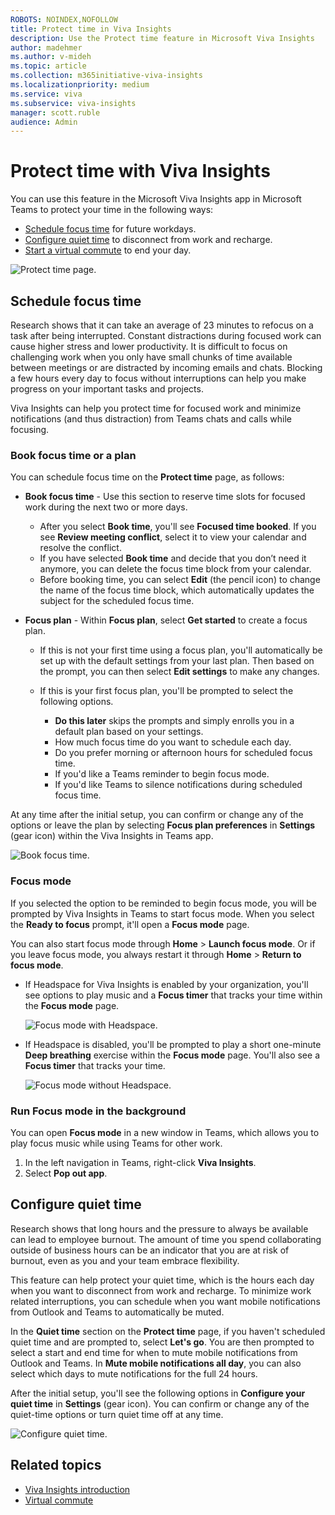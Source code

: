 ```yaml
---
ROBOTS: NOINDEX,NOFOLLOW
title: Protect time in Viva Insights
description: Use the Protect time feature in Microsoft Viva Insights
author: madehmer
ms.author: v-mideh
ms.topic: article
ms.collection: m365initiative-viva-insights
ms.localizationpriority: medium 
ms.service: viva
ms.subservice: viva-insights
manager: scott.ruble
audience: Admin
---
```


# Protect time with Viva Insights

You can use this feature in the Microsoft Viva Insights app in Microsoft Teams to protect your time in the following ways:

* [Schedule focus time](#schedule-focus-time) for future workdays.
* [Configure quiet time](#configure-quiet-time) to disconnect from work and recharge.
* [Start a virtual commute](viva-insights-virtual-commute.md) to end your day.

![Protect time page.](Images/pt-focus.png)

## Schedule focus time

Research shows that it can take an average of 23 minutes to refocus on a task after being interrupted. Constant distractions during focused work can cause higher stress and lower productivity. It is difficult to focus on challenging work when you only have small chunks of time available between meetings or are distracted by incoming emails and chats. Blocking a few hours every day to focus without interruptions can help you make progress on your important tasks and projects.

Viva Insights can help you protect time for focused work and minimize notifications (and thus distraction) from Teams chats and calls while focusing.

### Book focus time or a plan

You can schedule focus time on the **Protect time** page, as follows:

* **Book focus time** - Use this section to reserve time slots for focused work during the next two or more days.

  * After you select **Book time**, you'll see **Focused time booked**. If you see **Review meeting conflict**, select it to view your calendar and resolve the conflict.
  * If you have selected **Book time** and decide that you don’t need it anymore, you can delete the focus time block from your calendar.
  * Before booking time, you can select **Edit** (the pencil icon) to change the name of the focus time block, which automatically updates the subject for the scheduled focus time.

* **Focus plan** - Within **Focus plan**, select **Get started** to create a focus plan.

  * If this is not your first time using a focus plan, you'll automatically be set up with the default settings from your last plan. Then based on the prompt, you can then select **Edit settings** to make any changes.
  * If this is your first focus plan, you'll be prompted to select the following options.

    * **Do this later** skips the prompts and simply enrolls you in a default plan based on your settings.
    * How much focus time do you want to schedule each day.
    * Do you prefer morning or afternoon hours for scheduled focus time.
    * If you'd like a Teams reminder to begin focus mode.
    * If you'd like Teams to silence notifications during scheduled focus time.

At any time after the initial setup, you can confirm or change any of the options or leave the plan by selecting **Focus plan preferences** in **Settings** (gear icon) within the Viva Insights in Teams app.

![Book focus time.](Images/pt-focus-2.png)

### Focus mode

If you selected the option to be reminded to begin focus mode, you will be prompted by Viva Insights in Teams to start focus mode. When you select the **Ready to focus** prompt, it'll open a **Focus mode** page.

You can also start focus mode through **Home** > **Launch focus mode**. Or if you leave focus mode, you always restart it through **Home** > **Return to focus mode**.

* If Headspace for Viva Insights is enabled by your organization, you'll see options to play music and a **Focus timer** that tracks your time within the **Focus mode** page.

  ![Focus mode with Headspace.](Images/pt-focus-mode.png)

* If Headspace is disabled, you'll be prompted to play a short one-minute **Deep breathing** exercise within the **Focus mode** page. You'll also see a **Focus timer** that tracks your time.

  ![Focus mode without Headspace.](Images/pt-focus-mode-2.png)


### Run Focus mode in the background

You can open **Focus mode** in a new window in Teams, which allows you to play focus music while using Teams for other work.

1. In the left navigation in Teams, right-click **Viva Insights**.
2. Select **Pop out app**.

## Configure quiet time

Research shows that long hours and the pressure to always be available can lead to employee burnout. The amount of time you spend collaborating outside of business hours can be an indicator that you are at risk of burnout, even as you and your team embrace flexibility.

This feature can help protect your quiet time, which is the hours each day when you want to disconnect from work and recharge. To minimize work related interruptions, you can schedule when you want mobile notifications from Outlook and Teams to automatically be muted.

In the **Quiet time** section on the **Protect time** page, if you haven't scheduled quiet time and are prompted to, select **Let's go**. You are then prompted to select a start and end time for when to mute mobile notifications from Outlook and Teams. In **Mute mobile notifications all day**, you can also select which days to mute notifications for the full 24 hours.

After the initial setup, you'll see the following options in **Configure your quiet time** in **Settings** (gear icon). You can confirm or change any of the quiet-time options or turn quiet time off at any time.

![Configure quiet time.](Images/pt-quiet.png)

## Related topics

* [Viva Insights introduction](viva-teams-app.md)
* [Virtual commute](viva-insights-virtual-commute.md)
